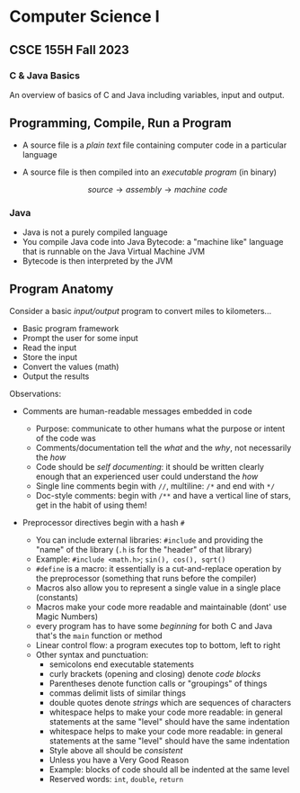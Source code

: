 # Computer Science I
## CSCE 155H Fall 2023
### C & Java Basics

An overview of basics of C and Java including variables, input and output.

## Programming, Compile, Run a Program

* A source file is a *plain text* file containing computer code in a particular language
* A source file is then compiled into an *executable program* (in binary)

  $$source \rightarrow assembly \rightarrow machine\,\, code$$

### Java

  * Java is not a purely compiled language
  * You compile Java code into Java Bytecode: a "machine like" language that is runnable on the Java Virtual Machine JVM
  * Bytecode is then interpreted by the JVM


## Program Anatomy

Consider a basic *input/output* program to convert miles
to kilometers...
  * Basic program framework
  * Prompt the user for some input
  * Read the input
  * Store the input
  * Convert the values (math)
  * Output the results

Observations:

* Comments are human-readable messages embedded in code
  * Purpose: communicate to other humans what the purpose or intent of the code was
  * Comments/documentation tell the *what* and the *why*, not necessarily the *how*
  * Code should be *self documenting*: it should be written clearly enough that an experienced user could understand the *how*
  * Single line comments begin with `//`, multiline: `/*` and end with `*/`
  * Doc-style comments: begin with `/**` and have a vertical line of stars, get in the habit of using them!

* Preprocessor directives begin with a hash `#`
    * You can include external libraries: `#include` and providing the "name" of the library (`.h` is for the "header" of that library)
    * Example: `#include <math.h>`; `sin(), cos(), sqrt()`
    * `#define` is a macro: it essentially is a cut-and-replace operation by the preprocessor (something that runs before the compiler)
    * Macros also allow you to represent a single value in a single place (constants)
    * Macros make your code more readable and maintainable (dont' use Magic Numbers)
    * every program has to have some *beginning* for both C and Java that's the `main` function or method
    * Linear control flow: a program executes top to bottom, left to right
    * Other syntax and punctuation:
      * semicolons end executable statements
      * curly brackets (opening and closing) denote *code blocks*
      * Parentheses denote function calls or "groupings" of things
      * commas delimit lists of similar things
      * double quotes denote *strings* which are sequences of characters
      * whitespace helps to make your code more readable: in general statements at the same "level" should have the same indentation
      * whitespace helps to make your code more readable: in general statements at the same "level" should have the same indentation
      * Style above all should be *consistent*
      * Unless you have a Very Good Reason
      * Example: blocks of code should all be indented at the same level
      * Reserved words: `int`, `double`, `return`

```text












```
